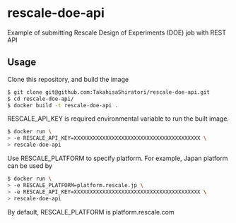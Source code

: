 # rescale-doe-api
Example of submitting Rescale Design of Experiments (DOE) job with REST API

## Usage
Clone this repository, and build the image
```bash
$ git clone git@github.com:TakahisaShiratori/rescale-doe-api.git
$ cd rescale-doe-api/
$ docker build -t rescale-doe-api .
```

RESCALE_API_KEY is required environmental variable to run the built image.
```bash
$ docker run \
> -e RESCALE_API_KEY=XXXXXXXXXXXXXXXXXXXXXXXXXXXXXXXXXXXXXXXX \
> rescale-doe-api
```

Use RESCALE_PLATFORM to specify platform. For example, Japan platform can be used by
```bash
$ docker run \
> -e RESCALE_PLATFORM=platform.rescale.jp \
> -e RESCALE_API_KEY=XXXXXXXXXXXXXXXXXXXXXXXXXXXXXXXXXXXXXXXX \
> rescale-doe-api
```

By default, RESCALE_PLATFORM is platform.rescale.com
